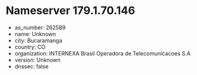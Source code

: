 # Nameserver 179.1.70.146

* as_number: 262589
* name: Unknown
* city: Bucaramanga
* country: CO
* organization: INTERNEXA Brasil Operadora de Telecomunicacoes S.A
* version: Unknown
* dnssec: false
